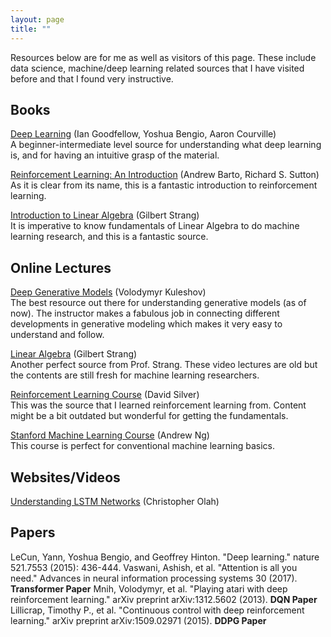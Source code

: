 ```yaml
---
layout: page
title: ""
---
```


Resources below are for me as well as visitors of this page. These include data science, machine/deep learning related sources that I have visited before and that I found very instructive.  

## Books 
[Deep Learning](https://www.deeplearningbook.org/) (Ian Goodfellow, Yoshua Bengio, Aaron Courville)  <br> 
A beginner-intermediate level source for understanding what deep learning is, and for having an intuitive grasp of the material.  

[Reinforcement Learning: An Introduction](https://www.amazon.com/Reinforcement-Learning-Introduction-Adaptive-Computation/dp/0262039249/ref=dp_ob_title_bk) (Andrew Barto, Richard S. Sutton) <br>
As it is clear from its name, this is a fantastic introduction to reinforcement learning. 

[Introduction to Linear Algebra](https://www.amazon.com/Introduction-Linear-Algebra-Gilbert-Strang/dp/0980232775) (Gilbert Strang) <br>
It is imperative to know fundamentals of Linear Algebra to do machine learning research, and this is a fantastic source. 

## Online Lectures
[Deep Generative Models](https://kuleshov-group.github.io/dgm-website/) (Volodymyr Kuleshov) <br>
The best resource out there for understanding generative models (as of now). The instructor makes a fabulous job in connecting different developments in generative modeling which makes it very easy to understand and follow. 

[Linear Algebra](https://ocw.mit.edu/courses/18-06-linear-algebra-spring-2010/video_galleries/video-lectures/) (Gilbert Strang) <br>
Another perfect source from Prof. Strang. These video lectures are old but the contents are still fresh for machine learning researchers. 

[Reinforcement Learning Course](https://www.youtube.com/playlist?list=PLqYmG7hTraZDM-OYHWgPebj2MfCFzFObQ) (David Silver) <br>
This was the source that I learned reinforcement learning from. Content might be a bit outdated but wonderful for getting the fundamentals. 

[Stanford Machine Learning Course](https://www.youtube.com/playlist?list=PLoROMvodv4rMiGQp3WXShtMGgzqpfVfbU) (Andrew Ng) <br>
This course is perfect for conventional machine learning basics. 


## Websites/Videos
[Understanding LSTM Networks](https://colah.github.io/posts/2015-08-Understanding-LSTMs/) (Christopher Olah)

## Papers
LeCun, Yann, Yoshua Bengio, and Geoffrey Hinton. "Deep learning." nature 521.7553 (2015): 436-444.
Vaswani, Ashish, et al. "Attention is all you need." Advances in neural information processing systems 30 (2017). **Transformer Paper**
Mnih, Volodymyr, et al. "Playing atari with deep reinforcement learning." arXiv preprint arXiv:1312.5602 (2013). **DQN Paper**
Lillicrap, Timothy P., et al. "Continuous control with deep reinforcement learning." arXiv preprint arXiv:1509.02971 (2015). **DDPG Paper** 




